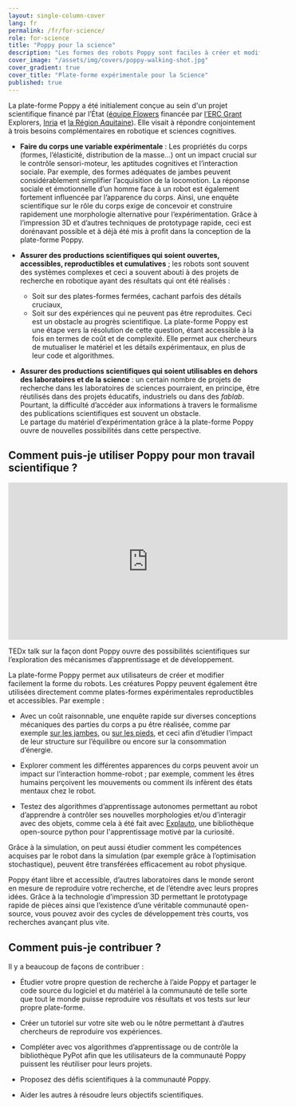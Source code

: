 ```yaml
---
layout: single-column-cover
lang: fr
permalink: /fr/for-science/
role: for-science
title: "Poppy pour la science"
description: "Les formes des robots Poppy sont faciles à créer et modifier. Ces robots peuvent aussi être utilisés tels quels en tant que plate-forme expérimentale accessible"
cover_image: "/assets/img/covers/poppy-walking-shot.jpg"
cover_gradient: true
cover_title: "Plate-forme expérimentale pour la Science"
published: true
---
```


<p class="lead">
  La plate-forme Poppy a été initialement conçue au sein d'un projet scientifique financé par l’État (<a href="https://flowers.inria.fr/">équipe Flowers</a> financée par <a href="http://erc.europa.eu/">l’ERC Grant</a> Explorers, <a href="http://www.inria.fr/">Inria</a> et <a href="http://www.aquitaine.fr/">la Région Aquitaine</a>). Elle visait à répondre conjointement à trois besoins complémentaires en robotique et sciences cognitives.
</p>

- **Faire du corps une variable expérimentale** : Les propriétés du corps (formes, l’élasticité, distribution de la masse…) ont un impact crucial sur le contrôle sensori-moteur, les aptitudes cognitives et l’interaction sociale. Par exemple, des formes adéquates de jambes peuvent considérablement simplifier l’acquisition de la locomotion. La réponse sociale et émotionnelle d’un homme face à un robot est également fortement influencée par l’apparence du corps. Ainsi, une enquête scientifique sur le rôle du corps exige de concevoir et construire rapidement une morphologie alternative pour l’expérimentation. Grâce à l’impression 3D et d’autres techniques de prototypage rapide, ceci est dorénavant possible et à déjà été mis à profit dans la conception de la plate-forme Poppy.

- **Assurer des productions scientifiques qui soient ouvertes, accessibles, reproductibles et cumulatives** ; les robots sont souvent des systèmes complexes et ceci a souvent abouti à des projets de recherche en robotique ayant des résultats qui ont été réalisés :
  - Soit sur des plates-formes fermées, cachant parfois des détails cruciaux,
  - Soit sur des expériences qui ne peuvent pas être reproduites.
Ceci est un obstacle au progrès scientifique. La plate-forme Poppy est une étape vers la résolution de cette question, étant accessible à la fois en termes de coût et de complexité. Elle permet aux chercheurs de mutualiser le matériel et les détails expérimentaux, en plus de leur code et algorithmes.

- **Assurer des productions scientifiques qui soient utilisables en dehors des laboratoires et de la science** : un certain nombre de projets de recherche dans les laboratoires de sciences pourraient, en principe, être réutilisés dans des projets éducatifs, industriels ou dans des _fablab_. Pourtant, la difficulté d’accéder aux informations à travers le formalisme des publications scientifiques est souvent un obstacle.  
Le partage du matériel d’expérimentation grâce à la plate-forme Poppy ouvre de nouvelles possibilités dans cette perspective.

## Comment puis-je utiliser Poppy pour mon travail scientifique ?

<div class="video-showcase">
  <div class="flex-video ratio-16-9">
    <iframe width="560" height="315" src="https://www.youtube.com/embed/AP8i435ztwE?rel=0&amp;showinfo=0" frameborder="0" allowfullscreen></iframe>
  </div>
  <p class="row columns description">
    TEDx talk sur la façon dont Poppy ouvre des possibilités scientifiques sur l’exploration des mécanismes d’apprentissage et de développement.
  </p>
</div>

La plate-forme Poppy permet aux utilisateurs de créer et modifier facilement la forme du robots. Les créatures Poppy peuvent également être utilisées directement comme plates-formes expérimentales reproductibles et accessibles. Par exemple :

- Avec un coût raisonnable, une enquête rapide sur diverses conceptions mécaniques des parties du corps a pu être réalisée, comme par exemple [sur les jambes](https://hal.inria.fr/hal-00861110), ou [sur les pieds](https://flowers.inria.fr/PoppyHumanoids2014.pdf), et ceci afin d’étudier l’impact de leur structure sur l’équilibre ou encore sur la consommation d’énergie.

- Explorer comment les différentes apparences du corps peuvent avoir un impact sur l’interaction homme-robot ; par exemple, comment les êtres humains perçoivent les mouvements ou comment ils infèrent des états mentaux chez le robot.

- Testez des algorithmes d’apprentissage autonomes permettant au robot d’apprendre à contrôler ses nouvelles morphologies et/ou d’interagir avec des objets, comme cela à été fait avec [Explauto](https://github.com/flowersteam/explauto), une bibliothèque open-source python pour l'apprentissage motivé par la curiosité.

Grâce à la simulation, on peut aussi étudier comment les compétences acquises par le robot dans la simulation (par exemple grâce à l’optimisation stochastique), peuvent être transférées efficacement au robot physique.

Poppy étant libre et accessible, d’autres laboratoires dans le monde seront en mesure de reproduire votre recherche, et de l’étendre avec leurs propres idées. Grâce à la technologie d’impression 3D permettant le prototypage rapide de pièces ainsi que l’existence d’une véritable communauté open-source, vous pouvez avoir des cycles de développement très courts, vos recherches avançant plus vite.

## Comment puis-je contribuer ?

Il y a beaucoup de façons de contribuer :

- Étudier votre propre question de recherche à l’aide Poppy et partager le code source du logiciel et du matériel à la communauté de telle sorte que tout le monde puisse reproduire vos résultats et vos tests sur leur propre plate-forme.

- Créer un tutoriel sur votre site web ou le nôtre permettant à d’autres chercheurs de reproduire vos expériences.

- Compléter avec vos algorithmes d’apprentissage ou de contrôle la bibliothèque PyPot afin que les utilisateurs de la communauté Poppy puissent les réutiliser pour leurs projets.

- Proposez des défis scientifiques à la communauté Poppy.

- Aider les autres à résoudre leurs objectifs scientifiques.
